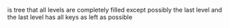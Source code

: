  is tree that all levels are completely filled except possibly the last level and the last level has all keys as left as possible